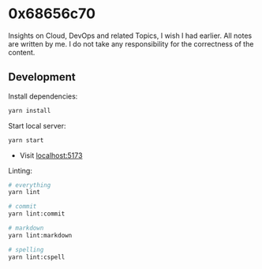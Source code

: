 # 0x68656c70

Insights on Cloud, DevOps and related Topics, I wish I had earlier. All notes are written by me. I do not take any responsibility for the correctness of the content.

## Development

Install dependencies:

```bash
yarn install
```

Start local server:

```bash
yarn start
```

* Visit [localhost:5173](http://localhost:5173)

Linting:

```bash
# everything
yarn lint

# commit
yarn lint:commit

# markdown
yarn lint:markdown

# spelling
yarn lint:cspell
```
